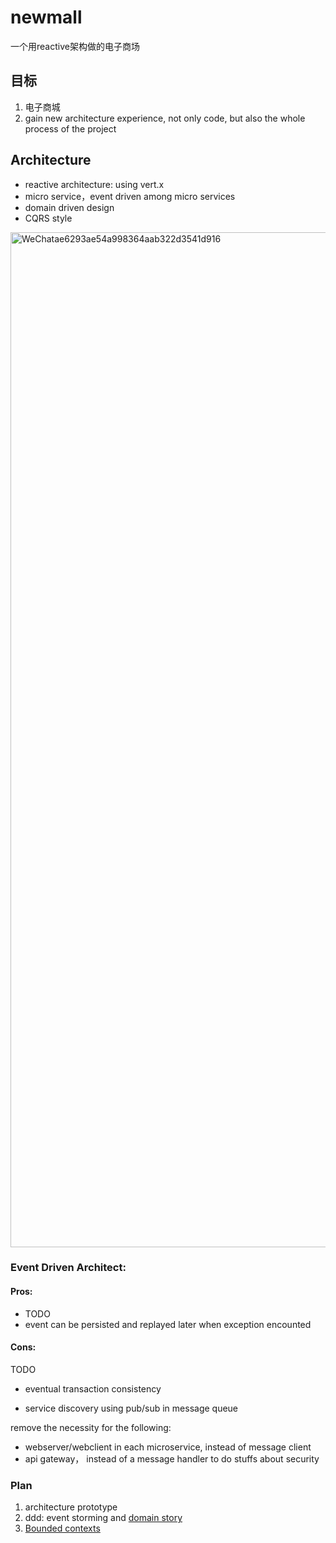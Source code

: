 # newmall
一个用reactive架构做的电子商场

## 目标
1. 电子商城
2. gain new architecture experience, not only code, but also the whole process of the project 


## Architecture 
* reactive architecture: using vert.x
* micro service，event driven among micro services
* domain driven design
* CQRS style

<img width="1624" alt="WeChatae6293ae54a998364aab322d3541d916" src="https://user-images.githubusercontent.com/7393184/130106567-d27864a7-dbc6-42e1-ae26-cc96555d7274.png">


### Event Driven Architect:
#### Pros:
* TODO
* event can be persisted and replayed later when exception encounted
#### Cons:
TODO
* eventual transaction consistency 


* service discovery using pub/sub in message queue  

remove the necessity for the following:
* webserver/webclient in each microservice, instead of message client
* api gateway， instead of a message handler to do stuffs about security


### Plan
1. architecture prototype
2. ddd: event storming and [domain story](design.md)  
3. [Bounded contexts](design.md#bounded-contexts) 
